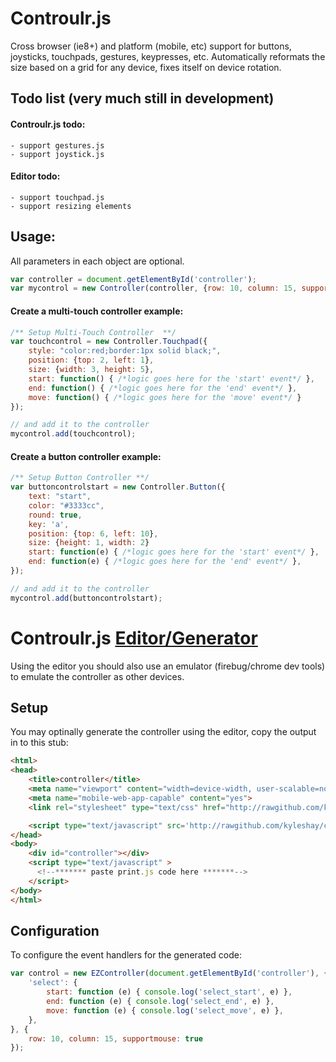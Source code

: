 Controulr.js
=========

Cross browser (ie8+) and platform (mobile, etc) support for buttons, joysticks, touchpads, gestures, keypresses, etc.
Automatically reformats the size based on a grid for any device, fixes itself on device rotation.

## Todo list (very much still in development)
#### Controulr.js todo:
	- support gestures.js
	- support joystick.js
	
#### Editor todo:	
	- support touchpad.js
	- support resizing elements

## Usage:
All parameters in each object are optional.
```javascript
var controller = document.getElementById('controller');
var mycontrol = new Controller(controller, {row: 10, column: 15, supportmouse: true});
```

#### Create a multi-touch controller example:
```javascript
/** Setup Multi-Touch Controller  **/
var touchcontrol = new Controller.Touchpad({
	style: "color:red;border:1px solid black;",
	position: {top: 2, left: 1},
	size: {width: 3, height: 5},
	start: function() { /*logic goes here for the 'start' event*/ },
	end: function() { /*logic goes here for the 'end' event*/ },
	move: function() { /*logic goes here for the 'move' event*/ }
});

// and add it to the controller
mycontrol.add(touchcontrol);
```

#### Create a button controller example:
```javascript
/** Setup Button Controller **/
var buttoncontrolstart = new Controller.Button({
	text: "start",
	color: "#3333cc",
	round: true,
	key: 'a',
	position: {top: 6, left: 10},
	size: {height: 1, width: 2}
	start: function(e) { /*logic goes here for the 'start' event*/ },
	end: function(e) { /*logic goes here for the 'end' event*/ },
});

// and add it to the controller
mycontrol.add(buttoncontrolstart);
```

Controulr.js [Editor/Generator](http://kyleshay.github.io/controulr/editor/)
========

Using the editor you should also use an emulator (firebug/chrome dev tools) to emulate the controller as other devices.

## Setup
You may optinally generate the controller using the editor, copy the output in to this stub:
```html
<html>
<head>
	<title>controller</title>
	<meta name="viewport" content="width=device-width, user-scalable=no">
	<meta name="mobile-web-app-capable" content="yes">
	<link rel="stylesheet" type="text/css" href="http://rawgithub.com/kyleshay/controulr/master/example/style.css">

	<script type="text/javascript" src='http://rawgithub.com/kyleshay/controulr/master/controulr.min.js'></script>
</head>
<body>
	<div id="controller"></div>
	<script type="text/javascript" >
	  <!--******* paste print.js code here *******-->
	</script>
</body>
</html>
```

## Configuration
To configure the event handlers for the generated code:
```javascript
var control = new EZController(document.getElementById('controller'), {
    'select': {
        start: function (e) { console.log('select_start', e) },
        end: function (e) { console.log('select_end', e) },
        move: function (e) { console.log('select_move', e) },
    },
}, {
	row: 10, column: 15, supportmouse: true
});
```
